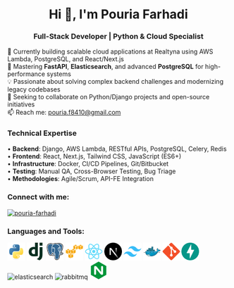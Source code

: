 <h1 align="center">Hi 👋, I'm Pouria Farhadi</h1>
<h3 align="center">Full-Stack Developer | Python & Cloud Specialist</h3>

<p align="left">
  🔭 Currently building scalable cloud applications at Realtyna using AWS Lambda, PostgreSQL, and React/Next.js<br>
  🌱 Mastering <strong>FastAPI</strong>, <strong>Elasticsearch</strong>, and advanced <strong>PostgreSQL</strong> for high-performance systems<br>
  💡 Passionate about solving complex backend challenges and modernizing legacy codebases<br>
  👯 Seeking to collaborate on Python/Django projects and open-source initiatives<br>
  📫 Reach me: <a href="mailto:pouria.f8410@gmail.com">pouria.f8410@gmail.com</a><br>
</p>

<h3>Technical Expertise</h3>
<p align="left">
  • <strong>Backend</strong>: Django, AWS Lambda, RESTful APIs, PostgreSQL, Celery, Redis<br>
  • <strong>Frontend</strong>: React, Next.js, Tailwind CSS, JavaScript (ES6+)<br>
  • <strong>Infrastructure</strong>: Docker, CI/CD Pipelines, Git/Bitbucket<br>
  • <strong>Testing</strong>: Manual QA, Cross-Browser Testing, Bug Triage<br>
  • <strong>Methodologies</strong>: Agile/Scrum, API-FE Integration
</p>

<h3 align="left">Connect with me:</h3>
<p align="left">
  <a href="https://linkedin.com/in/pouria-farhadi-1873b0259" target="blank">
    <img align="center" src="https://raw.githubusercontent.com/rahuldkjain/github-profile-readme-generator/master/src/images/icons/Social/linked-in-alt.svg" alt="pouria-farhadi" height="30" width="40" />
  </a>
</p>

<h3 align="left">Languages and Tools:</h3>
<p align="left">
  <img src="https://raw.githubusercontent.com/devicons/devicon/master/icons/python/python-original.svg" alt="python" width="40" height="40"/> 
  <img src="https://raw.githubusercontent.com/devicons/devicon/master/icons/django/django-plain.svg" alt="django" width="40" height="40"/> 
  <img src="https://raw.githubusercontent.com/devicons/devicon/master/icons/postgresql/postgresql-original.svg" alt="postgresql" width="40" height="40"/> 
  <img src="https://raw.githubusercontent.com/devicons/devicon/master/icons/amazonwebservices/amazonwebservices-original.svg" alt="aws" width="40" height="40"/>
  <img src="https://raw.githubusercontent.com/devicons/devicon/master/icons/react/react-original.svg" alt="react" width="40" height="40"/>
  <img src="https://raw.githubusercontent.com/devicons/devicon/master/icons/nextjs/nextjs-original.svg" alt="nextjs" width="40" height="40" style="background:white;"/>
  <img src="https://raw.githubusercontent.com/devicons/devicon/master/icons/tailwindcss/tailwindcss-plain.svg" alt="tailwind" width="40" height="40"/>
  <img src="https://raw.githubusercontent.com/devicons/devicon/master/icons/docker/docker-original.svg" alt="docker" width="40" height="40"/> 
  <img src="https://raw.githubusercontent.com/devicons/devicon/master/icons/git/git-original.svg" alt="git" width="40" height="40"/> 
  <img src="https://raw.githubusercontent.com/devicons/devicon/master/icons/fastapi/fastapi-original.svg" alt="fastapi" width="40" height="40"/>
  <img src="https://www.vectorlogo.zone/logos/elastic/elastic-icon.svg" alt="elasticsearch" width="40" height="40"/>
  <img src="https://www.vectorlogo.zone/logos/rabbitmq/rabbitmq-icon.svg" alt="rabbitmq" width="40" height="40"/>
  <img src="https://raw.githubusercontent.com/devicons/devicon/master/icons/nginx/nginx-original.svg" alt="nginx" width="40" height="40"/>
</p>
